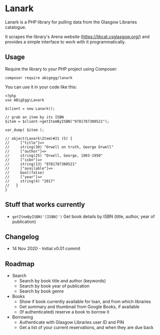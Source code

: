Lanark
======

Lanark is a PHP library for pulling data from the Glasgow Libraries catalogue. 

It scrapes the library's Arena website (https://libcat.csglasgow.org/) and provides a simple interface to work with it programmatically.

## Usage

Require the library to your PHP project using Composer:

`composer require abigegg/lanark`

You can use it in your code like this:

```
<?php 
use ABigEgg\Lanark

$client = new Lanark();

// grab an item by its ISBN
$item = $client->getItemByISBN("9781787300521");

var_dump( $item );

// object(Lanark\Item)#21 (5) {
//     ["title"]=>
//     string(30) "Orwell on truth, George Orwell"
//     ["author"]=>
//     string(25) "Orwell, George, 1903-1950"
//     ["isbn"]=>
//     string(13) "9781787300521"
//     ["available"]=>
//     bool(false)
//     ["year"]=>
//     string(4) "2017"
//   }
}
```


## Stuff that works currently
* `getItemByISBN('[ISBN]')` Get book details by ISBN (title, author, year of publication)

## Changelog
* 14 Nov 2020 - Initial v0.01 commit

## Roadmap
* Search
    * Search by book title and author (keywords)
    * Search by book year of publication
    * Search by book genre
* Books
    * Show if book currently available for loan, and from which libraries
    * Get summary and thumbnail from Google Books, if available
    * (If authenticated) reserve a book to borrow it
* Borrowing
    * Authenticate with Glasgow Libraries user ID and PIN
    * Get a list of your current reservations, and when they are due back
